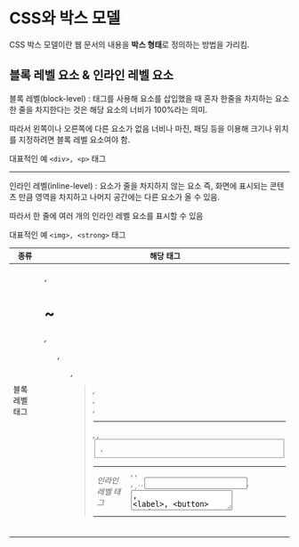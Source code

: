 # CSS와 박스 모델

CSS 박스 모델이란 웹 문서의 내용을 **박스 형태**로 정의하는 방법을 가리킴.

## 블록 레벨 요소 & 인라인 레벨 요소

블록 레벨(block-level) : 태그를 사용해 요소를 삽입했을 때 혼자 한줄을 차지하는 요소
한 줄을 차지한다는 것은 해당 요소의 너비가 100%라는 의미.

따라서 왼쪽이나 오른쪽에 다른 요소가 없음
너비나 마진, 패딩 등을 이용해 크기나 위치를 지정하려면 블록 레벨 요소여야 함.

대표적인 예 `<div>, <p>` 태그

----

인라인 레벨(inline-level) : 요소가 줄을 차지하지 않는 요소
즉, 화면에 표시되는 콘텐츠 만큼 영역을 차지하고 나머지 공간에는 다른 요소가 올 수 있음.

따라서 한 줄에 여러 개의 인라인 레벨 요소를 표시할 수 있음

대표적인 예 `<img>, <strong>` 태그

| 종류 | 해당 태그 |
| --- | --- |
| 블록 레벨 태그 | <p>, <h1>~<h6>, <ul>, <ol>, <blockquote>, <div>, <form>, <hr>, <table>, <fieldset>, <address> |
| 인라인 레벨 태그 | <img>, <object>, <br>, <sub>, <sup>, <span>, <input>, <textarea>, <label>, <button> |

## 박스 모델(box model)

박스 모델은 아래와 같이 구성되어 있음.

![박스모델](./border_padding.png)

실제 콘텐츠 영역
박스와 콘텐츠 영역 사이의 여백인 패딩(padding)
박스와 테두리(border)
여러 박스 모델 사이의 여백인 마진(margin) 등이 요소로 구성

마진이나 패딩은 웹 문서에 하나의 콘텐츠만 표시한다면 반드시 필요하지 않을 수 있지만
다른 콘텐츠들과의 간격이나 배치등을 고려하면 필요한 박스 모델의 중요한 개념임.

### width, height - 콘텐츠 영역의 크기

**기본형**
```css
width: <크기> | <백분율> | auto 
height: <크기> | <백분율> | auto
```

auto : 기본값 -> 콘텐츠 양에 따라 자동을 결정
크기 -> 너비나 높이 값을 px(픽셀)이나 cm(센티미터) 같은 단위로 함께 수치로 지정
백분율 -> 부모 요소에 따라 달라짐(브라우저창)

#### 실제 콘텐츠 크기 계산

모던 브라우저에서 박스 모델의 전체 너비 = width 값 + 좌우 패딩 + 좌우 테두리
인터넷 익스플로러 6에서 width 값 = 콘텐츠 너비 + 좌우 패딩 + 좌우 테두리

따라서 인터넷 익스플로러 6을 고려한 사이트를 기ㅣ획한다면 박스 모델의 width 값을 지정할 때 주의해야 함.

### display - 화면 배치 방법 ㅅ결정

display 속성을 사용하면 블록 레벨 요소를 인라인 레벨 요소로 바꾸거나 인라인 레벨 요소를 블록 레벨 요소로 바꿀 수 있음

세로로 표시되는 목록을 가로 내비게이션으로 바꿀 때, 한줄로 표시되는 이미지에 여백과 테두리를 추가해 갤러리로 표시할 때 이 방법을 사용함.

**기본형** `display: none | contents | blocks | inline | inline-block | table | table-cell |

외 에도 여러 속성 값이 있음


